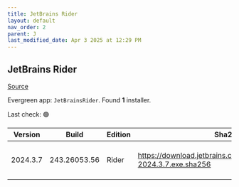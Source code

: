 ```yaml
---
title: JetBrains Rider
layout: default
nav_order: 2
parent: J
last_modified_date: Apr 3 2025 at 12:29 PM
---
```


## JetBrains Rider

[Source](https://www.jetbrains.com/)

Evergreen app: `JetBrainsRider`. Found **1** installer.

Last check: 🟢

| Version  | Build        | Edition | Sha256                                                                   | Date     | Size       | Type | URI                                                                                                                                    |
| -------- | ------------ | ------- | ------------------------------------------------------------------------ | -------- | ---------- | ---- | -------------------------------------------------------------------------------------------------------------------------------------- |
| 2024.3.7 | 243.26053.56 | Rider   | https://download.jetbrains.com/rider/JetBrains.Rider-2024.3.7.exe.sha256 | 3/4/2025 | 1546371152 | exe  | [https://download.jetbrains.com/rider/JetBrains.Rider-2024.3.7.exe](https://download.jetbrains.com/rider/JetBrains.Rider-2024.3.7.exe) |
